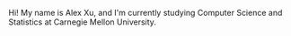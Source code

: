 Hi! My name is Alex Xu, and I'm currently studying Computer Science and Statistics at Carnegie Mellon University.
